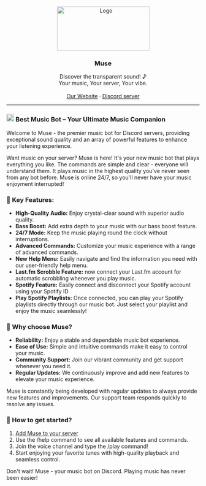<a id="readme-top"></a>

<br />
<div align="center">
  <a href="https://musebot.pro/">
    <img src="https://musebot.pro/Logotype.png" alt="Logo" width="241" height="115">
  </a>

<h3 align="center">Muse</h3>

  <p align="center">
    Discover the transparent sound! ♪
    <br />Your music, Your server, Your vibe.
    <br />
    <br />
    <a href="https://musebot.pro/">Our Website</a>
    ·
    <a href="https://discord.gg/c8NaKXZb3g">Discord server</a>
  </p>
</div>

<hr>

### <img src="https://musebot.pro/Logotype_small.png" alt="Logo" width="20" height="20"> Best Music Bot – Your Ultimate Music Companion

Welcome to Muse - the premier music bot for Discord servers, providing exceptional sound quality and an array of powerful features to enhance your listening experience.

Want music on your server? Muse is here! It's your new music bot that plays everything you like. The commands are simple and clear - everyone will understand them. It plays music in the highest quality you've never seen from any bot before. Muse is online 24/7, so you'll never have your music enjoyment interrupted!

### 💎 Key Features:

- **High-Quality Audio:** Enjoy crystal-clear sound with superior audio quality.
- **Bass Boost:** Add extra depth to your music with our bass boost feature.
- **24/7 Mode:** Keep the music playing round the clock without interruptions.
- **Advanced Commands:** Customize your music experience with a range of advanced commands.
- **New Help Menu:** Easily navigate and find the information you need with our user-friendly help menu.
- **Last.fm Scrobble Feature:** now connect your Last.fm account for automatic scrobbling whenever you play music.
- **Spotify Feature:** Easily connect and disconnect your Spotify account using your Spotify ID
- **Play Spotify Playlists:** Once connected, you can play your Spotify playlists directly through our music bot. Just select your playlist and enjoy the music seamlessly!

### 🤔 Why choose Muse?

- **Reliability:** Enjoy a stable and dependable music bot experience.
- **Ease of Use:** Simple and intuitive commands make it easy to control your music.
- **Community Support:** Join our vibrant community and get support whenever you need it.
- **Regular Updates:** We continuously improve and add new features to elevate your music experience.

Muse is constantly being developed with regular updates to always provide new features and improvements. Our support team responds quickly to resolve any issues.

### 📍 How to get started?

1. [Add Muse to your server](https://discord.com/oauth2/authorize?client_id=1243281628680159242)
2. Use the /help command to see all available features and commands.
3. Join the voice channel and type the /play command!
4. Start enjoying your favorite tunes with high-quality playback and seamless control.

Don't wait! Muse - your music bot on Discord. Playing music has never been easier!

